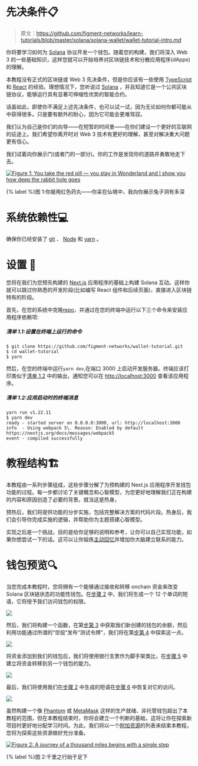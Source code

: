 # 先决条件📋

> 原文：<https://github.com/figment-networks/learn-tutorials/blob/master/solana/solana-wallet/wallet-tutorial-intro.md>

你将要学习如何为 [Solana](https://solana.com/) 协议开发一个钱包。随着您的构建，我们将深入 Web 3 的一些基础知识，这样您就可以开始培养对区块链技术和分散应用程序(dApps)的理解。

本教程没有正式的区块链或 Web 3 先决条件，但是你应该有一些使用 [TypeScript](https://www.typescriptlang.org/) 和 [React](https://reactjs.org/) 的经验。理想情况下，您听说过 [Solana](https://solana.com/) ，并且知道它是一个公共区块链协议，能够运行具有显著可伸缩性优势的智能合约。

话虽如此，即使你不满足上述先决条件，也可以试一试，因为无论如何你都可能从中获得很多。只是要有额外的耐心，因为它可能会更难驾驭。

我们认为自己是你们的向导——在短暂的时间里——在你们建设一个更好的互联网的征途上。我们希望你离开时对 Web 3 技术有更好的理解，甚至对解决重大问题更有信心。

我们试着向你展示门(或者门的一部分)。你的工作是发现你的道路并勇敢地走下去。

[![Figure 1: You take the red pill — you stay in Wonderland and I show you how deep the rabbit hole goes](img/40f613a97e657bad677b9887cc39837c.png)](https://raw.githubusercontent.com/figment-networks/learn-tutorials/master/solana/solana-wallet/assets/cat.jpeg?raw=true)

{% label %}图 1:你服用红色药丸——你呆在仙境中，我向你展示兔子洞有多深

# 系统依赖性<g-emoji class="g-emoji" alias="computer" fallback-src="https://github.githubassets.cimg/icons/emoji/unicode/1f4bb.png">💻</g-emoji>

确保你已经安装了 [git](https://git-scm.com/book/en/v2/Getting-Started-Installing-Git) 、 [Node](https://nodejs.org/en/) 和 [yarn](https://yarnpkg.com/getting-started/install) 。

# 设置 <g-emoji class="g-emoji" alias="bricks" fallback-src="https://github.githubassets.cimg/icons/emoji/unicode/1f9f1.png">🧱</g-emoji>

您将在我们为您预先构建的 [Next.js](https://nextjs.org/) 应用程序的基础上构建 Solana 互动。这样你就可以跳过你熟悉的开发阶段(比如编写 React 组件和后续页面)，直接进入区块链特有的阶段。

首先，在您的系统中克隆[repo](https://github.com/figment-networks/wallet-tutorial)，并通过在您的终端中运行以下三个命令来安装应用程序依赖项:

##### *清单 1.1:设置在终端上运行的命令*

```
$ git clone https://github.com/figment-networks/wallet-tutorial.git
$ cd wallet-tutorial
$ yarn 
```

然后，在您的终端中运行`yarn dev`,在端口 3000 上启动开发服务器。终端应该打印类似于[清单 1.2](#listing-12-terminal-message-on-app-start-up) 中的输出，通知您可以在 [http://localhost:3000](http://localhost:3000) 查看该应用程序。

##### *清单 1.2:应用启动时的终端消息*

```
yarn run v1.22.11
$ yarn dev
ready - started server on 0.0.0.0:3000, url: http://localhost:3000
info  - Using webpack 5\. Reason: Enabled by default https://nextjs.org/docs/messages/webpack5
event - compiled successfully 
```

# 教程结构<g-emoji class="g-emoji" alias="building_construction" fallback-src="https://github.githubassets.cimg/icons/emoji/unicode/1f3d7.png">🏗</g-emoji>

本教程由一系列步骤组成，这些步骤分解了为预构建的 Next.js 应用程序开发钱包功能的过程。每一步都讨论了关键概念和心智模型，为您更好地理解我们正在构建的内容和原因创造了必要的背景。就当这是热身。

预热后，我们将提供功能的分步实施，包括完整解决方案的代码片段。热身后，我们会引导你完成实施的逻辑，并帮助你为主题搭建心智模型。

实现之后是一个挑战，目的是给你足够的说明和参考，让你可以自己实现功能，如果你想尝试一下的话。这可以让你锻炼[主动回忆](https://en.wikipedia.org/wiki/Active_recall)并增加你大脑建立联系的能力。

# 钱包预览<g-emoji class="g-emoji" alias="mag" fallback-src="https://github.githubassets.cimg/icons/emoji/unicode/1f50d.png">🔍</g-emoji>

当您完成本教程时，您将拥有一个能够通过接收和转移 onchain 资金来改变 Solana 区块链状态的功能性钱包。在[步骤 2](https://learn.figment.io/tutorials/solana-wallet-step-2) 中，我们将生成一个 12 个单词的短语，它将授予我们访问钱包的权限。

![](img/ca5977e033032fcdeef5abd12ffd2dbb.png)

然后，我们将构建一个函数，在第[步第 3](https://learn.figment.io/tutorials/solana-wallet-step-3) 中获取我们新创建的钱包的余额，然后利用功能通过所谓的“空投”发布“测试令牌”，我们将在第[步第 4](https://learn.figment.io/tutorials/solana-wallet-step-4) 中探索这一点。

![](img/4b2feecee611361515da520929db6096.png)

将资金添加到我们的钱包后，我们将使用银行支票作为脚手架类比，在[步骤 5](https://learn.figment.io/tutorials/solana-wallet-step-5) 中建立将资金转移到另一个钱包的能力。

![](img/36a66147729dc34d88e04722d7e27b38.png)

最后，我们将使用我们在[步骤 2](https://learn.figment.io/tutorials/solana-wallet-step-2) 中生成的短语在[步骤 6](https://learn.figment.io/tutorials/solana-wallet-step-6) 中恢复对它的访问。

![](img/b7794c25ec1ec959fef5c32081f0f9fa.png)

虽然构建一个像 [Phantom](https://phantom.app/) 或 [MetaMask](https://metamask.io/) 这样的生产就绪、非托管钱包超出了本教程的范围，但在本教程结束时，你将会建立一个判断的基础，这将让你在探索新项目时更好地分配学习时间。为此，我们将以一个[附加资源](https://learn.figment.io/tutorials/solana-wallet-conclusion#additional-resources)的列表来结束本教程，您将为探索这些资源做好充分准备。

[![Figure 2: A journey of a thousand miles begins with a single step](img/f60e2485f88d2383a1cbf06ec8c10d9f.png)](https://raw.githubusercontent.com/figment-networks/learn-tutorials/master/solana/solana-wallet/assets/journey.jpeg?raw=true)

{% label %}图 2:千里之行始于足下